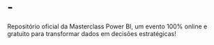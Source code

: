 # -
Repositório oficial da Masterclass Power BI, um evento 100% online e gratuito para transformar dados em decisões estratégicas!
